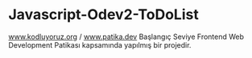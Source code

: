 # Javascript-Odev2-ToDoList
www.kodluyoruz.org / www.patika.dev Başlangıç Seviye Frontend Web Development Patikası kapsamında yapılmış bir projedir.

